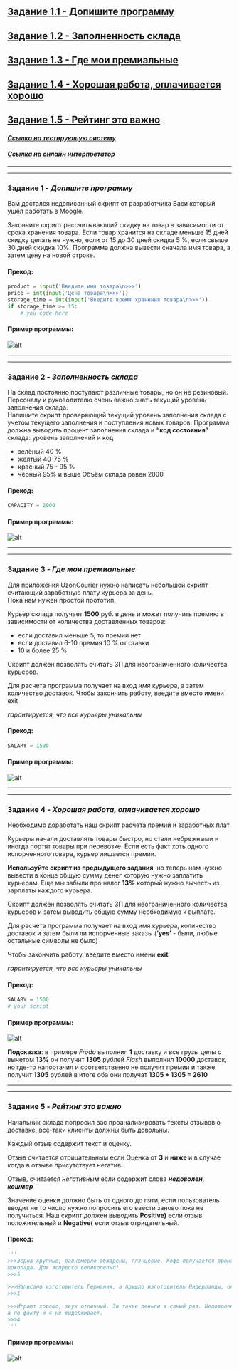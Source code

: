 ## [Задание 1.1 - Допишите программу](#task_1)
## [Задание 1.2 - Заполненность склада](#task_2)
## [Задание 1.3 - Где мои премиальные](#task_3)
## [Задание 1.4 - Хорошая работа, оплачивается хорошо](#task_4)
## [Задание 1.5 - Рейтинг это важно](#task_5)

#### [***Ссылка на тестирующую систему***](https://contest.yandex.ru/contest/42940/problems/) 
#### [_Ссылка на онлайн интерпретатор_](https://www.online-python.com/)
_________________________________________
_________________________________________

### Задание 1 - _Допишите программу_ <a name="task_1"></a>
Вам достался недописанный скрипт от разработчика Васи который ушёл работать в Moogle.

Закончите скрипт рассчитывающий скидку на товар в зависимости от срока хранения товара.
Если товар хранится на складе меньше 15 дней скидку делать не нужно,
если от 15 до 30 дней скидка 5 %, если свыше 30 дней скидка 10%.
Программа должна вывести сначала имя товара, а затем цену на новой строке.

#### Прекод:
```python
product = input('Введите имя товара\n>>>')
price = int(input('Цена товара\n>>>'))
storage_time = int(input('Введите время хранения товара\n>>>'))
if storage_time >= 15:
    # you code here
```

#### Пример программы:
![alt](images/task_1_1.png)
_________________________________________
_________________________________________
### Задание 2 - _Заполненность склада_<a name="task_2"></a>
На склад постоянно поступают различные товары, но он не резиновый.  
Персоналу и руководителю очень важно знать текущий уровень заполнения склада.  
Напишите скрипт проверяющий текущий уровень заполнения склада с учетом текущего заполнения и поступления новых товаров. Программа должна выводить процент заполнения склада и **“код состояния”** склада:
уровень заполнений и код
- зелёный 40 %
- жёлтый 40-75 %
- красный 75 - 95 %
- чёрный 95% и выше
Объём склада равен 2000

#### Прекод:
```python
CAPACITY = 2000
```

#### Пример программы:
![alt](images/task_1_2.png)
_________________________________________
_________________________________________
### Задание 3 - _Где мои премиальные_<a name="task_3"></a>
Для приложения UzonCourier нужно написать небольшой скрипт считающий заработную плату курьера за день.  
Пока нам нужен простой прототип.

Курьер склада получает **1500** руб. в день и может получить премию в зависимости от количества доставленных товаров:

- если доставил меньше 5, то премии нет
- если доставил 6-10 премия 10 % от ставки
- 10 и более 25 %

Скрипт должен позволять считать ЗП для неограниченного количества курьеров.

Для расчета программа получает на вход *имя* курьера, а затем количество доставок.
Чтобы закончить работу, введите вместо имени exit

*гарантируется, что все курьеры уникальны*

#### Прекод:
```python
SALARY = 1500
```


#### Пример программы:
![alt](images/task_1_3.png)
_________________________________________
_________________________________________
### Задание 4 - _Хорошая работа, оплачивается хорошо_<a name="task_4"></a>
Необходимо доработать наш скрипт расчета премий и заработных плат.

Курьеры начали доставлять товары быстро, но стали небрежными и иногда портят товары при перевозке. Если есть факт хоть одного испорченного товара, курьер лишается премии.

**Используйте скрипт из предыдущего задания**, но теперь нам нужно вывести в конце общую сумму денег которую нужно заплатить курьерам. 
Еще мы забыли про налог **13%** который нужно вычесть из зарплаты каждого курьера.

Скрипт должен позволять считать ЗП для неограниченного количества курьеров и затем выводить общую сумму необходимую к выплате.

Для расчета программа получает на вход имя курьера, количество доставок и затем были ли испорченные заказы (**‘yes’** - были, любые остальные символы не было)

Чтобы закончить работу, введите вместо имени **exit**

*гарантируется, что все курьеры уникальны*


#### Прекод:
```python
SALARY = 1500
# your script
```

#### Пример программы:
![alt](images/task_1_4.png)

**Подсказка**: в примере *Frodo* выполнил **1** доставку и все грузы целы с вычетом **13%** он получит **1305** рублей
*Flash* выполнил **10000** доставок, но где-то напортачил и соответственно не получит премии и также получит **1305** рублей в итоге оба они получат **1305 + 1305 = 2610**
_________________________________________
_________________________________________
### Задание 5 - _Рейтинг это важно_<a name="task_5"></a>
Начальник склада попросил вас проанализировать тексты отзывов о доставке, всё-таки клиенты должны быть довольны.

Каждый отзыв содержит текст и оценку.

Отзыв считается отрицательным если Оценка от **3** и **ниже** и в случае когда в отзыве присутствует негатив.

Отзыв, считается _негативным_ если содержит слова **_недоволен_**, **_кошмар_**

Значение оценки должно быть от одного до пяти, если пользователь вводит не то число нужно попросить его ввести заново пока не получиться.
Наш скрипт должен выводить **Positive)** если отзыв положительный и **Negative(** если отзыв отрицательный.
#### Прекод:
```python
'''
>>>Зерна крупные, равномерно обжарены, глянцевые. Кофе получается ароматный с легкой горчинкой, с нотками ореха и
шоколада. Для эспрессо великолепно!
>>>5

>>>Написано изготовитель Германия, а пришло изготовитель Нидерланды, он намного хуже
>>>1

>>>Играют хорошо, звук отличный. За такие деньги в самый раз. Недоволен только временем работы, заявлено 6 часов,
а по факту и 4 не выдерживает.
>>>4
'''
```

#### Пример программы:
![alt](images/task_1_5.png)
